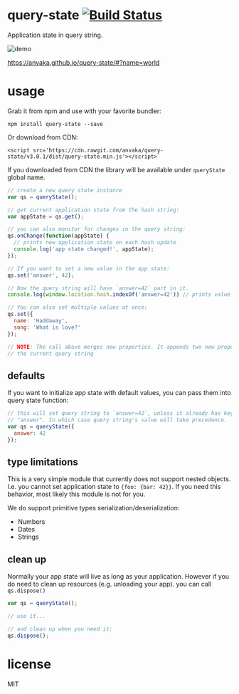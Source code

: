 # query-state [![Build Status](https://travis-ci.org/anvaka/query-state.svg?branch=master)](https://travis-ci.org/anvaka/query-state)

Application state in query string.

![demo](https://raw.githubusercontent.com/anvaka/query-state/master/docs/demo.gif)

https://anvaka.github.io/query-state/#?name=world

# usage

Grab it from npm and use with your favorite bundler:

```
npm install query-state --save
```

Or download from CDN:

```
<script src='https://cdn.rawgit.com/anvaka/query-state/v3.0.1/dist/query-state.min.js'></script>
```

If you downloaded from CDN the library will be available under `queryState` global name.

``` js
// create a new query state instance
var qs = queryState();

// get current application state from the hash string:
var appState = qs.get();

// you can also monitor for changes in the query string:
qs.onChange(function(appState) {
  // prints new application state on each hash update
  console.log('app state changed!', appState);
});

// If you want to set a new value in the app state:
qs.set('answer', 42);

// Now the query string will have `answer=42` part in it.
console.log(window.location.hash.indexOf('answer=42')) // prints value > 0.

// You can also set multiple values at once:
qs.set({
  name: 'Haddaway',
  song: 'What is love?'
});

// NOTE: The call above merges new properties. It appends two new properties to 
// the current query string
```

## defaults

If you want to initialize app state with default values, you can pass them into
query state function:

``` js
// this will set query string to `answer=42`, unless it already has key called
// "answer". In which case query string's value will take precedence.
var qs = queryState({
  answer: 42
});
```

## type limitations

This is a very simple module that currently does not support nested objects.
I.e. you cannot set application state to `{foo: {bar: 42}}`. If you need this
behavior, most likely this module is not for you.

We do support primitive types serialization/deserialization:

* Numbers
* Dates
* Strings

## clean up

Normally your app state will live as long as your application. However if you
do need to clean up resources (e.g. unloading your app). you can call `qs.dispose()`

``` js
var qs = queryState();

// use it...

// and clean up when you need it:
qs.dispose();
```

# license

MIT
